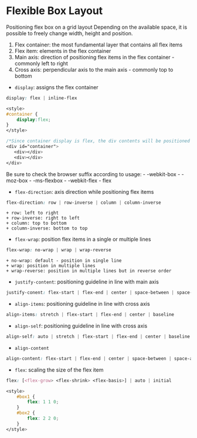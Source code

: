 # Flexible Box Layout

 Positioning flex box on a grid layout
 Depending on the available space, it is possible to freely change width, height and position.

 1. Flex container: the most fundamental layer that contains all flex items
 2. Flex item: elements in the flex container
 3. Main axis: direction of positioning flex items in the flex container - commonly left to right
 4. Cross axis: perpendicular axis to the main axis - commonly top to bottom

 - `display`: assigns the flex container

 ```css
 display: flex | inline-flex

 <style>
 #container {
     display:flex;
 }
 </style>

/*Since container display is flex, the div contents will be positioned using box level flex*/
 <div id="container">
    <div></div>
    <div></div>
</div>
 ```

Be sure to check the browser suffix according to usage:
    - -webkit-box
    - -moz-box
    - -ms-flexbox
    - -webkit-flex
    - flex

- `flex-direction`: axis direction while positioning flex items

```css 
flex-direction: row | row-inverse | column | column-inverse
```

    + row: left to right
    + row-inverse: right to left
    + column: top to bottom
    + column-inverse: bottom to top

- `flex-wrap`: position flex items in a single or multiple lines

```css 
flex-wrap: no-wrap | wrap | wrap-reverse
```

    + no-wrap: default - position in single line
    + wrap: position in multiple lines
    + wrap-reverse: position in multiple lines but in reverse order

- `justify-content`: positioning guideline in line with main axis

```css
justify-conent: flex-start | flex-end | center | space-between | space-around
```

- `align-items`: positioning guideline in line with cross axis 

```css
align-items: stretch | flex-start | flex-end | center | baseline
```

- `align-self`: positioning guideline in line with cross axis

```css
align-self: auto | stretch | flex-start | flex-end | center | baseline
```

- `align-content`

```css
align-content: flex-start | flex-end | center | space-between | space-around 
```

- `flex`: scaling the size of the flex item

```css
flex: [<flex-grow> <flex-shrink> <flex-basis>] | auto | initial

<style>
    #box1 {
        flex: 1 1 0;
    }
    #box2 {
        flex: 2 2 0;
    }
</style>

